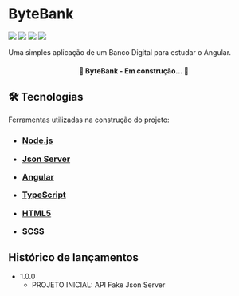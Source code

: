 # ByteBank

![](https://img.shields.io/github/issues/ivanfsilva/bytebank)
![](https://img.shields.io/github/forks/ivanfsilva/bytebank)
![](https://img.shields.io/github/stars/ivanfsilva/bytebank)
![](https://img.shields.io/github/license/ivanfsilva/bytebank)

Uma simples aplicação de um Banco Digital para estudar o Angular.

<h4 align="center"> 
	🚧  ByteBank - Em construção...  🚧
</h4>

## 🛠 Tecnologias

Ferramentas utilizadas na construção do projeto:

<h3>

* [Node.js](https://nodejs.org/en/)


* [Json Server](https://github.com/typicode/json-server#getting-started)


* [Angular](https://angular.io/)


* [TypeScript](https://www.typescriptlang.org/)


* [HTML5](*)


* [SCSS](*)


</h3>

## Histórico de lançamentos

* 1.0.0
    * PROJETO INICIAL: API Fake Json Server
